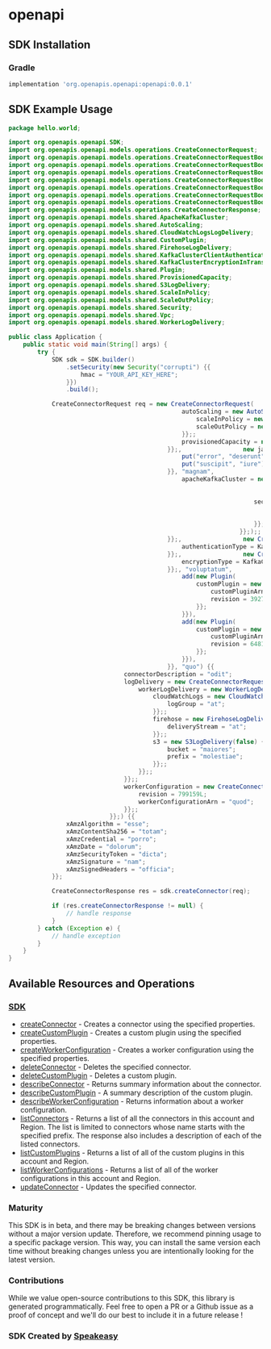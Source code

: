 # openapi

<!-- Start SDK Installation -->
## SDK Installation

### Gradle

```groovy
implementation 'org.openapis.openapi:openapi:0.0.1'
```
<!-- End SDK Installation -->

## SDK Example Usage
<!-- Start SDK Example Usage -->
```java
package hello.world;

import org.openapis.openapi.SDK;
import org.openapis.openapi.models.operations.CreateConnectorRequest;
import org.openapis.openapi.models.operations.CreateConnectorRequestBody;
import org.openapis.openapi.models.operations.CreateConnectorRequestBodyCapacity;
import org.openapis.openapi.models.operations.CreateConnectorRequestBodyKafkaCluster;
import org.openapis.openapi.models.operations.CreateConnectorRequestBodyKafkaClusterClientAuthentication;
import org.openapis.openapi.models.operations.CreateConnectorRequestBodyKafkaClusterEncryptionInTransit;
import org.openapis.openapi.models.operations.CreateConnectorRequestBodyLogDelivery;
import org.openapis.openapi.models.operations.CreateConnectorRequestBodyWorkerConfiguration;
import org.openapis.openapi.models.operations.CreateConnectorResponse;
import org.openapis.openapi.models.shared.ApacheKafkaCluster;
import org.openapis.openapi.models.shared.AutoScaling;
import org.openapis.openapi.models.shared.CloudWatchLogsLogDelivery;
import org.openapis.openapi.models.shared.CustomPlugin;
import org.openapis.openapi.models.shared.FirehoseLogDelivery;
import org.openapis.openapi.models.shared.KafkaClusterClientAuthenticationTypeEnum;
import org.openapis.openapi.models.shared.KafkaClusterEncryptionInTransitTypeEnum;
import org.openapis.openapi.models.shared.Plugin;
import org.openapis.openapi.models.shared.ProvisionedCapacity;
import org.openapis.openapi.models.shared.S3LogDelivery;
import org.openapis.openapi.models.shared.ScaleInPolicy;
import org.openapis.openapi.models.shared.ScaleOutPolicy;
import org.openapis.openapi.models.shared.Security;
import org.openapis.openapi.models.shared.Vpc;
import org.openapis.openapi.models.shared.WorkerLogDelivery;

public class Application {
    public static void main(String[] args) {
        try {
            SDK sdk = SDK.builder()
                .setSecurity(new Security("corrupti") {{
                    hmac = "YOUR_API_KEY_HERE";
                }})
                .build();

            CreateConnectorRequest req = new CreateConnectorRequest(                new CreateConnectorRequestBody(                new CreateConnectorRequestBodyCapacity() {{
                                                autoScaling = new AutoScaling(592845L, 715190L, 844266L) {{
                                                    scaleInPolicy = new ScaleInPolicy(602763L);;
                                                    scaleOutPolicy = new ScaleOutPolicy(857946L);;
                                                }};;
                                                provisionedCapacity = new ProvisionedCapacity(544883L, 847252L);;
                                            }};,                 new java.util.HashMap<String, String>() {{
                                                put("error", "deserunt");
                                                put("suscipit", "iure");
                                            }}, "magnam",                 new CreateConnectorRequestBodyKafkaCluster() {{
                                                apacheKafkaCluster = new ApacheKafkaCluster("debitis",                 new Vpc(                new String[]{{
                                                                                    add("delectus"),
                                                                                }}) {{
                                                                    securityGroups = new String[]{{
                                                                        add("suscipit"),
                                                                        add("molestiae"),
                                                                    }};
                                                                }};);;
                                            }};,                 new CreateConnectorRequestBodyKafkaClusterClientAuthentication() {{
                                                authenticationType = KafkaClusterClientAuthenticationTypeEnum.IAM;
                                            }};,                 new CreateConnectorRequestBodyKafkaClusterEncryptionInTransit() {{
                                                encryptionType = KafkaClusterEncryptionInTransitTypeEnum.TLS;
                                            }};, "voluptatum",                 new org.openapis.openapi.models.shared.Plugin[]{{
                                                add(new Plugin(                new CustomPlugin("ab", 337396L);) {{
                                                    customPlugin = new CustomPlugin("recusandae", 836079L) {{
                                                        customPluginArn = "excepturi";
                                                        revision = 392785L;
                                                    }};
                                                }}),
                                                add(new Plugin(                new CustomPlugin("repellendus", 957156L);) {{
                                                    customPlugin = new CustomPlugin("perferendis", 368241L) {{
                                                        customPluginArn = "veritatis";
                                                        revision = 648172L;
                                                    }};
                                                }}),
                                            }}, "quo") {{
                                connectorDescription = "odit";
                                logDelivery = new CreateConnectorRequestBodyLogDelivery() {{
                                    workerLogDelivery = new WorkerLogDelivery() {{
                                        cloudWatchLogs = new CloudWatchLogsLogDelivery(false) {{
                                            logGroup = "at";
                                        }};;
                                        firehose = new FirehoseLogDelivery(false) {{
                                            deliveryStream = "at";
                                        }};;
                                        s3 = new S3LogDelivery(false) {{
                                            bucket = "maiores";
                                            prefix = "molestiae";
                                        }};;
                                    }};;
                                }};;
                                workerConfiguration = new CreateConnectorRequestBodyWorkerConfiguration() {{
                                    revision = 799159L;
                                    workerConfigurationArn = "quod";
                                }};;
                            }};) {{
                xAmzAlgorithm = "esse";
                xAmzContentSha256 = "totam";
                xAmzCredential = "porro";
                xAmzDate = "dolorum";
                xAmzSecurityToken = "dicta";
                xAmzSignature = "nam";
                xAmzSignedHeaders = "officia";
            }};            

            CreateConnectorResponse res = sdk.createConnector(req);

            if (res.createConnectorResponse != null) {
                // handle response
            }
        } catch (Exception e) {
            // handle exception
        }
    }
}
```
<!-- End SDK Example Usage -->

<!-- Start SDK Available Operations -->
## Available Resources and Operations

### [SDK](docs/sdk/README.md)

* [createConnector](docs/sdk/README.md#createconnector) - Creates a connector using the specified properties.
* [createCustomPlugin](docs/sdk/README.md#createcustomplugin) - Creates a custom plugin using the specified properties.
* [createWorkerConfiguration](docs/sdk/README.md#createworkerconfiguration) - Creates a worker configuration using the specified properties.
* [deleteConnector](docs/sdk/README.md#deleteconnector) - Deletes the specified connector.
* [deleteCustomPlugin](docs/sdk/README.md#deletecustomplugin) - Deletes a custom plugin.
* [describeConnector](docs/sdk/README.md#describeconnector) - Returns summary information about the connector.
* [describeCustomPlugin](docs/sdk/README.md#describecustomplugin) - A summary description of the custom plugin.
* [describeWorkerConfiguration](docs/sdk/README.md#describeworkerconfiguration) - Returns information about a worker configuration.
* [listConnectors](docs/sdk/README.md#listconnectors) - Returns a list of all the connectors in this account and Region. The list is limited to connectors whose name starts with the specified prefix. The response also includes a description of each of the listed connectors.
* [listCustomPlugins](docs/sdk/README.md#listcustomplugins) - Returns a list of all of the custom plugins in this account and Region.
* [listWorkerConfigurations](docs/sdk/README.md#listworkerconfigurations) - Returns a list of all of the worker configurations in this account and Region.
* [updateConnector](docs/sdk/README.md#updateconnector) - Updates the specified connector.
<!-- End SDK Available Operations -->

### Maturity

This SDK is in beta, and there may be breaking changes between versions without a major version update. Therefore, we recommend pinning usage 
to a specific package version. This way, you can install the same version each time without breaking changes unless you are intentionally 
looking for the latest version.

### Contributions

While we value open-source contributions to this SDK, this library is generated programmatically. 
Feel free to open a PR or a Github issue as a proof of concept and we'll do our best to include it in a future release !

### SDK Created by [Speakeasy](https://docs.speakeasyapi.dev/docs/using-speakeasy/client-sdks)
